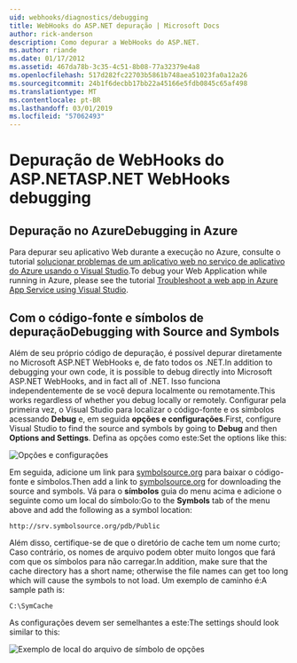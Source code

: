 ```yaml
---
uid: webhooks/diagnostics/debugging
title: WebHooks do ASP.NET depuração | Microsoft Docs
author: rick-anderson
description: Como depurar a WebHooks do ASP.NET.
ms.author: riande
ms.date: 01/17/2012
ms.assetid: 467da78b-3c35-4c51-8b08-77a32379e4a8
ms.openlocfilehash: 517d282fc22703b5861b748aea51023fa0a12a26
ms.sourcegitcommit: 24b1f6decbb17bb22a45166e5fdb0845c65af498
ms.translationtype: MT
ms.contentlocale: pt-BR
ms.lasthandoff: 03/01/2019
ms.locfileid: "57062493"
---
```

# <a name="aspnet-webhooks-debugging"></a><span data-ttu-id="0325e-103">Depuração de WebHooks do ASP.NET</span><span class="sxs-lookup"><span data-stu-id="0325e-103">ASP.NET WebHooks debugging</span></span>  

## <a name="debugging-in-azure"></a><span data-ttu-id="0325e-104">Depuração no Azure</span><span class="sxs-lookup"><span data-stu-id="0325e-104">Debugging in Azure</span></span>

<span data-ttu-id="0325e-105">Para depurar seu aplicativo Web durante a execução no Azure, consulte o tutorial [solucionar problemas de um aplicativo web no serviço de aplicativo do Azure usando o Visual Studio](https://azure.microsoft.com/documentation/articles/web-sites-dotnet-troubleshoot-visual-studio/#webserverlogs).</span><span class="sxs-lookup"><span data-stu-id="0325e-105">To debug your Web Application while running in Azure, please see the tutorial [Troubleshoot a web app in Azure App Service using Visual Studio](https://azure.microsoft.com/documentation/articles/web-sites-dotnet-troubleshoot-visual-studio/#webserverlogs).</span></span>

## <a name="debugging-with-source-and-symbols"></a><span data-ttu-id="0325e-106">Com o código-fonte e símbolos de depuração</span><span class="sxs-lookup"><span data-stu-id="0325e-106">Debugging with Source and Symbols</span></span>

<span data-ttu-id="0325e-107">Além de seu próprio código de depuração, é possível depurar diretamente no Microsoft ASP.NET WebHooks e, de fato todos os .NET.</span><span class="sxs-lookup"><span data-stu-id="0325e-107">In addition to debugging your own code, it is possible to debug directly into Microsoft ASP.NET WebHooks, and in fact all of .NET.</span></span> <span data-ttu-id="0325e-108">Isso funciona independentemente de se você depura localmente ou remotamente.</span><span class="sxs-lookup"><span data-stu-id="0325e-108">This works regardless of whether you debug locally or remotely.</span></span> <span data-ttu-id="0325e-109">Configurar pela primeira vez, o Visual Studio para localizar o código-fonte e os símbolos acessando **Debug** e, em seguida **opções e configurações**.</span><span class="sxs-lookup"><span data-stu-id="0325e-109">First, configure Visual Studio to find the source and symbols by going to **Debug** and then **Options and Settings**.</span></span> <span data-ttu-id="0325e-110">Defina as opções como este:</span><span class="sxs-lookup"><span data-stu-id="0325e-110">Set the options like this:</span></span>

![Opções e configurações](_static/SourceSymbols.png)

<span data-ttu-id="0325e-112">Em seguida, adicione um link para [symbolsource.org](http://symbolsource.org) para baixar o código-fonte e símbolos.</span><span class="sxs-lookup"><span data-stu-id="0325e-112">Then add a link to [symbolsource.org](http://symbolsource.org) for downloading the source and symbols.</span></span> <span data-ttu-id="0325e-113">Vá para o **símbolos** guia do menu acima e adicione o seguinte como um local do símbolo:</span><span class="sxs-lookup"><span data-stu-id="0325e-113">Go to the **Symbols** tab of the menu above and add the following as a symbol location:</span></span>

```
http://srv.symbolsource.org/pdb/Public
```

<span data-ttu-id="0325e-114">Além disso, certifique-se de que o diretório de cache tem um nome curto; Caso contrário, os nomes de arquivo podem obter muito longos que fará com que os símbolos para não carregar.</span><span class="sxs-lookup"><span data-stu-id="0325e-114">In addition, make sure that the cache directory has a short name; otherwise the file names can get too long which will cause the symbols to not load.</span></span> <span data-ttu-id="0325e-115">Um exemplo de caminho é:</span><span class="sxs-lookup"><span data-stu-id="0325e-115">A sample path is:</span></span>

```
C:\SymCache
```

<span data-ttu-id="0325e-116">As configurações devem ser semelhantes a este:</span><span class="sxs-lookup"><span data-stu-id="0325e-116">The settings should look similar to this:</span></span>

![Exemplo de local do arquivo de símbolo de opções](_static/SymSource.png)
